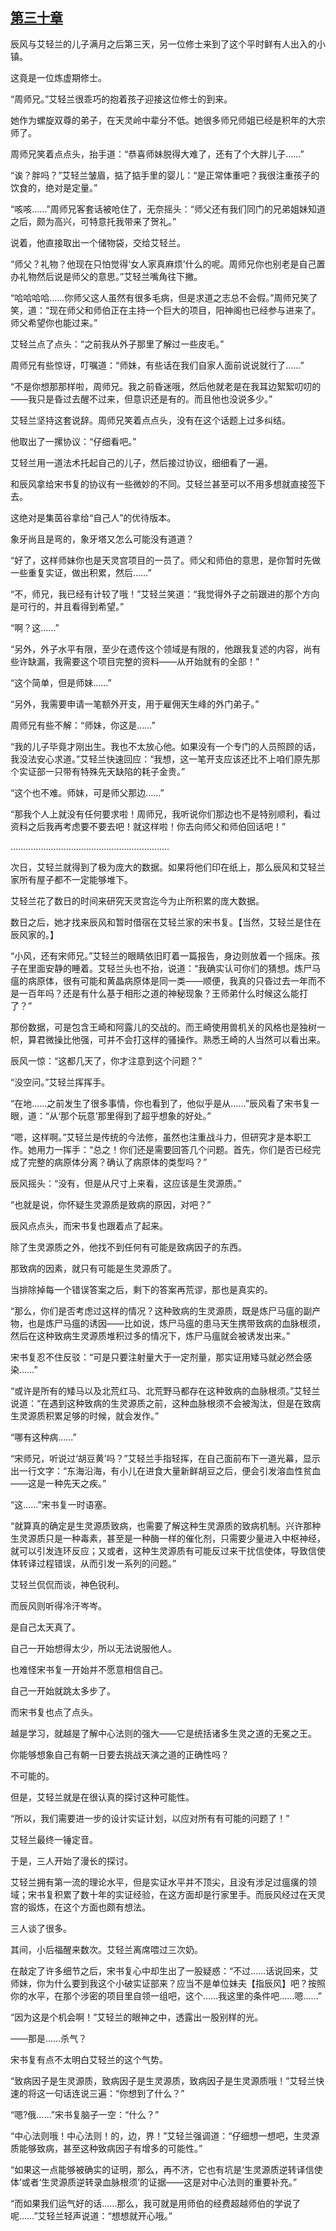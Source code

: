 ## [第三十章](https://www.xxbiquge.com/11_11207/9227061.html)


  辰风与艾轻兰的儿子满月之后第三天，另一位修士来到了这个平时鲜有人出入的小镇。

  这竟是一位炼虚期修士。

  “周师兄。”艾轻兰很乖巧的抱着孩子迎接这位修士的到来。

  她作为螺旋双尊的弟子，在天灵岭中辈分不低。她很多师兄师姐已经是积年的大宗师了。

  周师兄笑着点点头，抬手道：“恭喜师妹脱得大难了，还有了个大胖儿子……”

  “诶？胖吗？”艾轻兰皱眉，掂了掂手里的婴儿：“是正常体重吧？我很注重孩子的饮食的，绝对是定量。”

  “咳咳……”周师兄客套话被呛住了，无奈摇头：“师父还有我们同门的兄弟姐妹知道之后，颇为高兴，可特意托我带来了贺礼。”

  说着，他直接取出一个储物袋，交给艾轻兰。

  “师父？礼物？他现在只怕觉得‘女人家真麻烦’什么的呢。周师兄你也别老是自己置办礼物然后说是师父的意思。”艾轻兰嘴角往下撇。

  “哈哈哈哈……你师父这人虽然有很多毛病，但是求道之志总不会假。”周师兄笑了笑，道：“现在师父和师伯正在主持一个巨大的项目，阳神阁也已经参与进来了。师父希望你也能过来。”

  艾轻兰点了点头：“之前我从外子那里了解过一些皮毛。”

  周师兄有些惊讶，叮嘱道：“师妹，有些话在我们自家人面前说说就行了……”

  “不是你想那那样啦，周师兄。我之前昏迷哦，然后他就老是在我耳边絮絮叨叨的——我只是昏过去醒不过来，但意识还是有的。而且他也没说多少。”

  艾轻兰坚持这套说辞。周师兄笑着点点头，没有在这个话题上过多纠结。

  他取出了一摞协议：“仔细看吧。”

  艾轻兰用一道法术托起自己的儿子，然后接过协议，细细看了一遍。

  和辰风拿给宋书复的协议有一些微妙的不同。艾轻兰甚至可以不用多想就直接签下去。

  这绝对是集茵谷拿给“自己人”的优待版本。

  象牙尚且是弯的，象牙塔又怎么可能没有道道？

  “好了，这样师妹你也是天灵宫项目的一员了。师父和师伯的意思，是你暂时先做一些重复实证，做出积累，然后……”

  “不，师兄，我已经有计较了哦！”艾轻兰笑道：“我觉得外子之前跟进的那个方向是可行的，并且看得到希望。”

  “啊？这……”

  “另外，外子水平有限，至少在遗传这个领域是有限的，他跟我复述的内容，尚有些许缺漏，我需要这个项目完整的资料——从开始就有的全部！”

  “这个简单，但是师妹……”

  “另外，我需要申请一笔额外开支，用于雇佣天生峰的外门弟子。”

  周师兄有些不解：“师妹，你这是……”

  “我的儿子毕竟才刚出生。我也不太放心他。如果没有一个专门的人员照顾的话，我没法安心求道。”艾轻兰快速回应：“我想，这一笔开支应该还比不上咱们原先那个实证部一只带有特殊先天缺陷的耗子金贵。”

  “这个也不难。师妹，可是师父那边……”

  “那我个人上就没有任何要求啦！周师兄，我听说你们那边也不是特别顺利，看过资料之后我再考虑要不要去吧！就这样啦！你去向师父和师伯回话吧！”

  ………………………………………………………

  次日，艾轻兰就得到了极为庞大的数据。如果将他们印在纸上，那么辰风和艾轻兰家所有屋子都不一定能够堆下。

  艾轻兰花了数日的时间来研究天灵宫迄今为止所积累的庞大数据。

  数日之后，她才找来辰风和暂时借宿在艾轻兰家的宋书复。【当然，艾轻兰是住在辰风家的。】

  “小风，还有宋师兄。”艾轻兰的眼睛依旧盯着一篇报告，身边则放着一个摇床。孩子在里面安静的睡着。艾轻兰头也不抬，说道：“我确实认可你们的猜想。炼尸马瘟的病原体，很有可能和黄晶病原体是同一类——顺便，我真的只昏过去一年而不是一百年吗？还是有什么基于相形之道的神秘现象？王师弟什么时候这么能打了？”

  那份数据，可是包含王崎和阿露儿的交战的。而王崎使用兽机关的风格也是独树一帜，算君微操比他强，可并不会打这样的骚操作。熟悉王崎的人当然可以看出来。

  辰风一惊：“这都几天了，你才注意到这个问题？”

  “没空问。”艾轻兰挥挥手。

  “在地……之前发生了很多事情，你也看到了，他似乎是从……”辰风看了宋书复一眼，道：“从‘那个玩意’那里得到了超乎想象的好处。”

  “嗯，这样啊。”艾轻兰是传统的今法修，虽然也注重战斗力，但研究才是本职工作。她用力一挥手：“总之！你们还是需要回答几个问题。首先，你们是否已经完成了完整的病原体分离？确认了病原体的类型吗？”

  辰风摇头：“没有，但是从尺寸上来看，这应该是生灵源质。”

  “也就是说，你怀疑生灵源质是致病的原因，对吧？”

  辰风点点头，而宋书复也跟着点了起来。

  除了生灵源质之外，他找不到任何有可能是致病因子的东西。

  那致病的因素，就只有可能是生灵源质了。

  当排除掉每一个错误答案之后，剩下的答案再荒谬，那也是真实的。

  “那么，你们是否考虑过这样的情况？这种致病的生灵源质，既是炼尸马瘟的副产物，也是炼尸马瘟的诱因——比如说，炼尸马瘟的患马天生携带致病的血脉根须，然后在这种致病生灵源质堆积过多的情况下，炼尸马瘟就会被诱发出来。”

  宋书复忍不住反驳：“可是只要注射量大于一定剂量，那实证用矮马就必然会感染……”

  “或许是所有的矮马以及北荒红马、北荒野马都存在这种致病的血脉根须。”艾轻兰说道：“在遇到这种致病的生灵源质之前，这种血脉根须不会被淘汰，但是在致病生灵源质积累足够的时候，就会发作。”

  “哪有这种病……”

  “宋师兄，听说过‘胡豆黄’吗？”艾轻兰手指轻挥，在自己面前布下一道光幕，显示出一行文字：“东海沿海，有小儿在进食大量新鲜胡豆之后，便会引发溶血性贫血——这是一种先天之疾。”

  “这……”宋书复一时语塞。

  “就算真的确定是生灵源质致病，也需要了解这种生灵源质的致病机制。兴许那种生灵源质只是一种毒素，甚至是一种酶一样的催化剂，只需要少量进入中枢神经，就可以引发连环反应；又或者，这种生灵源质有可能反过来干扰信使体，导致信使体转译过程错误，从而引发一系列的问题。”

  艾轻兰侃侃而谈，神色锐利。

  而辰风则听得冷汗岑岑。

  是自己太天真了。

  自己一开始想得太少，所以无法说服他人。

  也难怪宋书复一开始并不愿意相信自己。

  自己一开始就跳太多步了。

  而宋书复也点了点头。

  越是学习，就越是了解中心法则的强大——它是统括诸多生灵之道的无冕之王。

  你能够想象自己有朝一日要去挑战天演之道的正确性吗？

  不可能的。

  但是，艾轻兰就是在很认真的探讨这种可能性。

  “所以，我们需要进一步的设计实证计划，以应对所有有可能的问题了！”

  艾轻兰最终一锤定音。

  于是，三人开始了漫长的探讨。

  艾轻兰拥有第一流的理论水平，但是实证水平并不顶尖，且没有涉足过瘟癀的领域；宋书复积累了数十年的实证经验，在这方面却是行家里手。而辰风经过在天灵宫的锻炼，在这个方面也颇有想法。

  三人谈了很多。

  其间，小后福醒来数次。艾轻兰离席喂过三次奶。

  在敲定了许多细节之后，宋书复心中却生出了一股疑惑：“不过……话说回来，艾师妹，你为什么要到我这个小破实证部来？应当不是单位妹夫【指辰风】吧？按照你的水平，在那个涉密的项目里自领一组吧，这个……我这里的条件吧……嗯……”

  “因为这是个机会啊！”艾轻兰的眼神之中，透露出一股别样的光。

  ——那是……杀气？

  宋书复有点不太明白艾轻兰的这个气势。

  “致病因子是生灵源质，致病因子是生灵源质，致病因子是生灵源质哦！”艾轻兰快速的将这一句话连说三遍：“你想到了什么？”

  “嗯?俄……”宋书复脑子一空：“什么？”

  “中心法则哦！中心法则！的，边，界！”艾轻兰强调道：“仔细想一想吧，生灵源质能够致病，甚至这种致病因子有增多的可能性。”

  “如果这一点能够被确实的证明，那么，再不济，它也有坑是‘生灵源质逆转译信使体’或者‘生灵源质逆转录血脉根须’的证据——这是对中心法则的重要补充。”

  “而如果我们运气好的话……那么，我可就是用师伯的经费超越师伯的学说了呢……”艾轻兰轻声说道：“想想就开心哦。”
